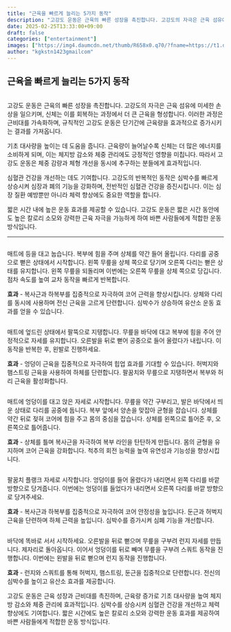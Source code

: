 ```yaml
---
title: "근육을 빠르게 늘리는 5가지 동작"
description: "고강도 운동은 근육의 빠른 성장을 촉진합니다. 고강도의 자극은 근육 섬유에 미세한 손상을 일으키며, 신체는 이를 회복하는 과정에서 더 큰 근육을 형성합니다. 이러한 과정은 근비대를 가속화하며, 규칙적인 고강도 운동은 단기간에 근육량을 효과적으로 증가시키는 결과를 가져옵"
date: 2025-02-25T13:33:00+09:00
draft: false
categories: ["entertainment"]
images: ["https://img4.daumcdn.net/thumb/R658x0.q70/?fname=https://t1.daumcdn.net/news/202502/13/tenbody/20250213173032447kfxm.jpg", "https://t1.daumcdn.net/news/202502/13/tenbody/20250213173032809adus.gif", "https://t1.daumcdn.net/news/202502/13/tenbody/20250213173033259ilyy.gif", "https://t1.daumcdn.net/news/202502/13/tenbody/20250213173033625vgfg.gif", "https://t1.daumcdn.net/news/202502/13/tenbody/20250213173034254newl.gif"]
author: "kgkstn1423gmailcom"
---
```


<h2 >근육을 빠르게 늘리는 5가지 동작</h2> <figure ><img src="https://img4.daumcdn.net/thumb/R658x0.q70/?fname=https://t1.daumcdn.net/news/202502/13/tenbody/20250213173032447kfxm.jpg" alt=""/></figure> <p>고강도 운동은 근육의 빠른 성장을 촉진합니다. 고강도의 자극은 근육 섬유에 미세한 손상을 일으키며, 신체는 이를 회복하는 과정에서 더 큰 근육을 형성합니다. 이러한 과정은 근비대를 가속화하며, 규칙적인 고강도 운동은 단기간에 근육량을 효과적으로 증가시키는 결과를 가져옵니다.</p> <p>기초 대사량을 높이는 데 도움을 줍니다. 근육량이 늘어날수록 신체는 더 많은 에너지를 소비하게 되며, 이는 체지방 감소와 체중 관리에도 긍정적인 영향을 미칩니다. 따라서 고강도 운동은 체중 감량과 체형 개선을 동시에 추구하는 분들에게 효과적입니다.</p> <p>심혈관 건강을 개선하는 데도 기여합니다. 고강도의 반복적인 동작은 심박수를 빠르게 상승시켜 심장과 폐의 기능을 강화하며, 전반적인 심혈관 건강을 증진시킵니다. 이는 심장 질환 예방뿐만 아니라 체력 향상에도 중요한 역할을 합니다.</p> <p>짧은 시간 내에 높은 운동 효과를 제공할 수 있습니다. 고강도 운동은 짧은 시간 동안에도 높은 칼로리 소모와 강력한 근육 자극을 가능하게 하여 바쁜 사람들에게 적합한 운동 방식입니다.</p> <hr /> <figure ><img src="https://t1.daumcdn.net/news/202502/13/tenbody/20250213173032809adus.gif" alt=""/></figure> <p>매트에 등을 대고 눕습니다. 복부에 힘을 주며 상체를 약간 들어 올립니다. 다리를 공중으로 뻗은 상태에서 시작합니다. 왼쪽 무릎을 상체 쪽으로 당기며 오른쪽 다리는 뻗은 상태를 유지합니다. 왼쪽 무릎을 되돌리며 이번에는 오른쪽 무릎을 상체 쪽으로 당깁니다. 점차 속도를 높여 교차 동작을 빠르게 반복합니다.</p> <p><strong>효과</strong> - 복사근과 하복부를 집중적으로 자극하여 코어 근력을 향상시킵니다. 상체와 다리를 동시에 사용하며 전신 근육을 고르게 단련합니다. 심박수가 상승하여 유산소 운동 효과를 얻을 수 있습니다.</p> <figure ><img src="https://t1.daumcdn.net/news/202502/13/tenbody/20250213173033259ilyy.gif" alt=""/></figure> <p>매트에 엎드린 상태에서 팔뚝으로 지탱합니다. 무릎을 바닥에 대고 복부에 힘을 주어 안정적으로 자세를 유지합니다. 오른발을 뒤로 뻗어 공중으로 들어 올렸다가 내립니다. 이 동작을 반복한 후, 왼발로 진행하세요.</p> <p><strong>효과</strong> - 엉덩이 근육을 집중적으로 자극하여 힙업 효과를 기대할 수 있습니다. 허벅지와 햄스트링 근육을 사용하여 하체를 단련합니다. 팔꿈치와 무릎으로 지탱하면서 복부와 허리 근육을 활성화합니다.</p> <figure ><img src="https://t1.daumcdn.net/news/202502/13/tenbody/20250213173033625vgfg.gif" alt=""/></figure> <p>매트에 엉덩이를 대고 앉은 자세로 시작합니다. 무릎을 약간 구부리고, 발은 바닥에서 띄운 상태로 다리를 공중에 둡니다. 복부 앞에서 양손을 맞잡아 균형을 잡습니다. 상체를 약간 뒤로 젖혀 코어에 힘을 주고 몸의 중심을 잡습니다. 상체를 왼쪽으로 틀어준 후, 오른쪽으로 틀어줍니다.</p> <p><strong>효과</strong> - 상체를 틀며 복사근을 자극하여 복부 라인을 탄탄하게 만듭니다. 몸의 균형을 유지하며 코어 근육을 강화합니다. 척추의 회전 능력을 높여 유연성과 기능성을 향상시킵니다.</p> <figure ><img src="https://t1.daumcdn.net/news/202502/13/tenbody/20250213173034254newl.gif" alt=""/></figure> <p>팔꿈치 플랭크 자세로 시작합니다. 엉덩이를 들어 올렸다가 내리면서 왼쪽 다리를 바깥 방향으로 당겨줍니다. 이번에는 엉덩이를 들었다가 내리면서 오른쪽 다리를 바깥 방향으로 당겨주세요.</p> <p><strong>효과</strong> - 복사근과 하복부를 집중적으로 자극하여 코어 안정성을 높입니다. 둔근과 허벅지 근육을 단련하며 하체 근력을 높입니다. 심박수를 증가시켜 심폐 기능을 개선합니다.</p> <figure ><img src="https://t1.daumcdn.net/news/202502/13/tenbody/20250213173034671ruwu.gif" alt=""/></figure> <p>바닥에 똑바로 서서 시작하세요. 오른발을 뒤로 뻗으며 무릎을 구부려 런지 자세를 만듭니다. 제자리로 돌아옵니다. 이어서 엉덩이를 뒤로 빼며 무릎을 구부려 스쿼트 동작을 진행합니다. 이번에는 왼발을 뒤로 뻗으며 런지 동작을 진행합니다.</p> <p><strong>효과</strong> - 런지와 스쿼트를 통해 허벅지, 햄스트링, 둔근을 집중적으로 단련합니다. 전신의 심박수를 높이고 유산소 효과를 제공합니다.</p> <p>고강도 운동은 근육 성장과 근비대를 촉진하며, 근육량 증가로 기초 대사량을 높여 체지방 감소와 체중 관리에 효과적입니다. 심박수를 상승시켜 심혈관 건강을 개선하고 체력 향상에도 기여합니다. 짧은 시간에도 높은 칼로리 소모와 강력한 운동 효과를 제공하여 바쁜 사람들에게 적합한 운동 방식입니다.</p>